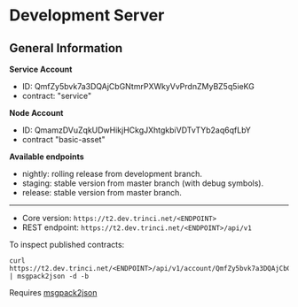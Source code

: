 Development Server
==================

## General Information

**Service Account**

- ID: QmfZy5bvk7a3DQAjCbGNtmrPXWkyVvPrdnZMyBZ5q5ieKG
- contract: "service"

**Node Account**

- ID: QmamzDVuZqkUDwHikjHCkgJXhtgkbiVDTvTYb2aq6qfLbY
- contract "basic-asset"

**Available endpoints**

- nightly: rolling release from development branch.
- staging: stable version from master branch (with debug symbols).
- release: stable version from master branch.

---

* Core version: `https://t2.dev.trinci.net/<ENDPOINT>`
* REST endpoint: `https://t2.dev.trinci.net/<ENDPOINT>/api/v1`

To inspect published contracts:

```
curl https://t2.dev.trinci.net/<ENDPOINT>/api/v1/account/QmfZy5bvk7a3DQAjCbGNtmrPXWkyVvPrdnZMyBZ5q5ieKG:contracts | msgpack2json -d -b

```

Requires [msgpack2json](https://github.com/ludocode/msgpack-tools)
